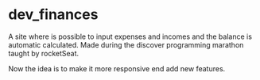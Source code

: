 # dev_finances
A site where is possible to input expenses and incomes and the balance is automatic calculated. Made during the discover programming marathon taught by rocketSeat.

Now the idea is to make it more responsive end add new features.
